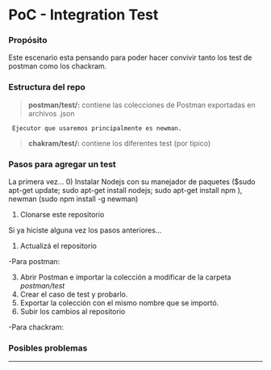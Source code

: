 # PoC - Integration Test

### Propósito
Este escenario esta pensando para poder hacer convivir tanto los test de postman como los chackram.

### Estructura del repo

> **postman/test/:** contiene las colecciones de Postman exportadas en archivos .json



 ` Ejecutor que usaremos principalmente es newman.`

> **chakram/test/:** contiene los diferentes test (por tipico)


### Pasos para agregar un test
La primera vez...
0) Instalar Nodejs con su manejador de paquetes ($sudo apt-get update; sudo apt-get install nodejs; sudo apt-get install npm ), newman (sudo npm install -g newman)

1) Clonarse este repositorio

Si ya hiciste alguna vez los pasos anteriores...
1) Actualizá el repositorio

-Para postman:

3) Abrir Postman e importar la colección a modificar de la carpeta *postman/test*
4) Crear el caso de test y probarlo.
5) Exportar la colección con el mismo nombre que se importó.
8) Subir los cambios al repositorio

-Para chackram:


### Posibles problemas

------------------------------------------------------
[newman]: <https://www.getpostman.com/docs/v6/postman/collection_runs/command_line_integration_with_newman>
[Postman]: <https://www.getpostman.com/docs/v6/>
